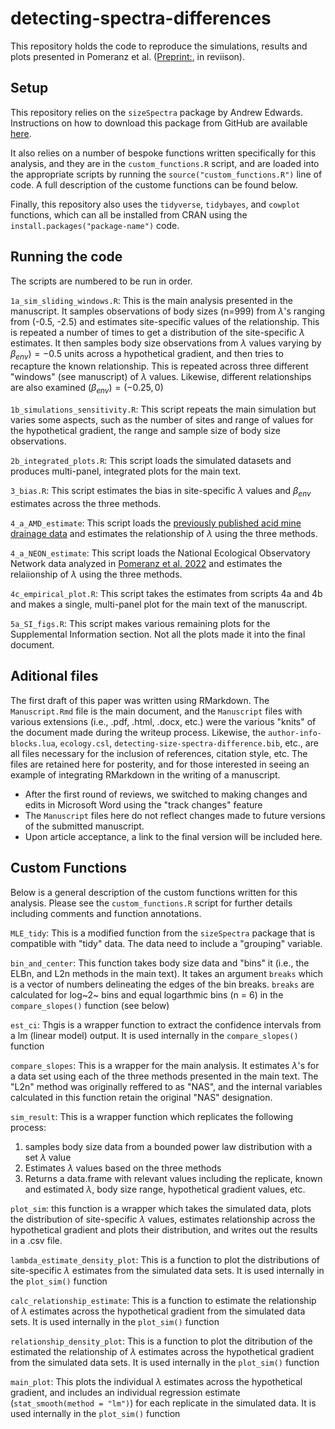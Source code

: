 # detecting-spectra-differences

This repository holds the code to reproduce the simulations, results and plots presented in Pomeranz et al. ([Preprint:](https://www.biorxiv.org/content/10.1101/2023.03.14.532592v1), in reviison). 

## Setup 

This repository relies on the `sizeSpectra` package by Andrew Edwards. Instructions on how to download this package from GitHub are available [here](https://github.com/andrew-edwards/sizeSpectra). 

It also relies on a number of bespoke functions written specifically for this analysis, and they are in the `custom_functions.R` script, and are loaded into the appropriate scripts by running the `source("custom_functions.R")` line of code. A full description of the custome functions can be found below. 

Finally, this repository also uses the `tidyverse`, `tidybayes`, and `cowplot` functions, which can all be installed from CRAN using the `install.packages("package-name")` code. 

## Running the code

The scripts are numbered to be run in order. 

`1a_sim_sliding_windows.R`: This is the main analysis presented in the manuscript. It samples observations of body sizes (n=999) from $\lambda$'s ranging from (-0.5, -2.5) and estimates site-specific values of the relationship. This is repeated a number of times to get a distribution of the site-specific $\lambda$ estimates. 
It then samples body size observations from $\lambda$ values varying by $\beta_{env}) = -0.5$ units across a hypothetical gradient, and then tries to recapture the known relationship. This is repeated across three different "windows" (see manuscript) of $\lambda$ values. Likewise, different relationships are also examined ($\beta_{env}) = (-0.25, 0)$

`1b_simulations_sensitivity.R`: This script repeats the main simulation but varies some aspects, such as the number of sites and range of values for the hypothetical gradient, the range and sample size of body size observations. 

`2b_integrated_plots.R`: This script loads the simulated datasets and produces multi-panel, integrated plots for the main text. 

`3_bias.R`: This script estimates the bias in site-specific $\lambda$ values and $\beta_{env}$ estimates across the three methods. 

`4_a_AMD_estimate`: This script loads the [previously published acid mine drainage data](https://onlinelibrary.wiley.com/doi/abs/10.1111/fwb.13196) and estimates the relationship of $\lambda$ using the three methods. 

`4_a_NEON_estimate`: This script loads the National Ecological Observatory Network data analyzed in [Pomeranz et al. 2022](https://onlinelibrary.wiley.com/doi/abs/10.1111/gcb.15862) and estimates the relaiionship of $\lambda$ using the three methods. 

`4c_empirical_plot.R`: This script takes the estimates from scripts 4a and 4b and makes a single, multi-panel plot for the main text of the manuscript. 

`5a_SI_figs.R`: This script makes various remaining plots for the Supplemental Information section. Not all the plots made it into the final document. 

## Aditional files  

The first draft of this paper was written using RMarkdown. The `Manuscript.Rmd` file is the main document, and the `Manuscript` files with various extensions (i.e., .pdf, .html, .docx, etc.) were the various "knits" of the document made during the writeup process. Likewise, the `author-info-blocks.lua`, `ecology.csl`, `detecting-size-spectra-difference.bib`, etc., are all files necessary for the inclusion of references, citation style, etc. The files are retained here for posterity, and for those interested in seeing an example of integrating RMarkdown in the writing of a manuscript.
* After the first round of reviews, we switched to making changes and edits in Microsoft Word using the "track changes" feature
* The `Manuscript` files here do not reflect changes made to future versions of the submitted manuscript.
* Upon article acceptance, a link to the final version will be included here.
  
## Custom Functions 

Below is a general description of the custom functions written for this analysis. Please see the `custom_functions.R` script for further details including comments and function annotations.  

`MLE_tidy`: This is a modified function from the `sizeSpectra` package that is compatible with "tidy" data. The data need to include a "grouping" variable.  

`bin_and_center`: This function takes body size data and "bins" it (i.e., the ELBn, and L2n methods in the main text). It takes an argument `breaks` which is a vector of numbers delineating the edges of the bin breaks. `breaks` are calculated for log~2~ bins and equal logarthmic bins (n = 6) in the `compare_slopes()` function (see below)  

`est_ci`: Thgis is a wrapper function to extract the confidence intervals from a lm (linear model) output. It is used internally in the `compare_slopes()` function

`compare_slopes`: This is a wrapper for the main analysis. It estimates $\lambda$'s for a data set using each of the three methods presented in the main text. The "L2n" method was originally reffered to as "NAS", and the internal variables calculated in this function retain the original "NAS" designation. 

`sim_result`: This is a wrapper function which replicates the following process:
1. samples body size data from a bounded power law distribution with a set $\lambda$ value
2. Estimates $\lambda$ values based on the three methods
3. Returns a data.frame with relevant values including the replicate, known and estimated $\lambda$, body size range, hypothetical gradient values, etc.  

`plot_sim`: this function is a wrapper which takes the simulated data, plots the distribution of site-specific $\lambda$ values, estimates relationship across the hypothetical gradient and plots their distribution, and writes out the results in a .csv file.   

`lambda_estimate_density_plot`: This is a function to plot the distributions of site-specific $\lambda$ estimates from the simulated data sets. It is used internally in the `plot_sim()` function  

`calc_relationship_estimate`: This is a function to estimate the relationship of $\lambda$ estimates across the hypothetical gradient from the simulated data sets. It is used internally in the `plot_sim()` function  

`relationship_density_plot`: This is a function to plot the ditribution of the estimated the relationship of $\lambda$ estimates across the hypothetical gradient from the simulated data sets. It is used internally in the `plot_sim()` function  

`main_plot`: This plots the individual $\lambda$ estimates across the hypothetical gradient, and includes an individual regression estimate (`stat_smooth(method = "lm")`) for each replicate in the simulated data. It is used internally in the `plot_sim()` function
